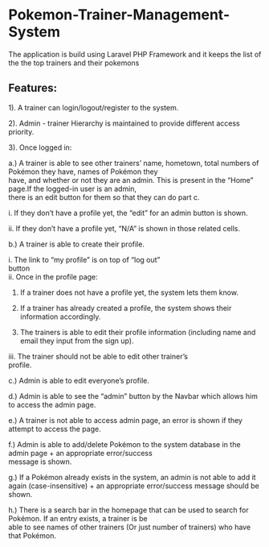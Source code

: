 # Pokemon-Trainer-Management-System
The application is build using Laravel PHP Framework and it keeps the list of the the top trainers and their pokemons

## Features:
1).	A	trainer can	login/logout/register	to the	system.

2).	Admin - trainer Hierarchy is maintained to provide different access priority.

3).	Once	logged	in:

a.) A	trainer	is	able	to	see	other	trainers’	name,	hometown,	total	numbers	of	Pokémon they	have,	names	of	Pokémon they	
have,	and	whether	or	not	they	are	an	admin.	This	is present in the “Home” page.If the	logged-in	user	is	an	admin,	
there	is	an	edit	button	for	them	so	that	they	can	do	part	c.	

i. If	they	don’t	have	a	profile	yet,	the	“edit”	for	an	admin	button	is	shown.

ii. If	they	don’t	have	a	profile	yet,	“N/A”	is	shown	in	those	related	cells.

b.) A	trainer	is	able	to	create	their	profile.	

i. The	link	to	“my	profile”	is	on	top	of	“log	out”	
button	
ii. Once	in	the	profile	page:

1. If	a	trainer	does	not	have	a profile	yet,	the	system lets	them	know.	

2. If	a	trainer	has	already	created	a	profile,	the	system	shows	their	information	accordingly.

3. The	trainers is	able	to	edit	their	profile	information (including	name	and	email they	input	from	the	sign	up).

iii. The	trainer	should	not	be	able	to	edit	other	trainer’s	
profile.

c.) Admin is	able	to	edit	everyone’s	profile.

d.) Admin is able to	see	the “admin” button by	the	Navbar which allows him to access	the	admin	page.

e.) A	trainer	is not	able	to	access	admin	page,	an	error	is	shown	if	they	attempt	to	access	the	page.

f.) Admin	is	able	to	add/delete	Pokémon to	the	system	database in	the	admin	page +	an	appropriate	error/success	
message	is	shown.

g.) If	a	Pokémon already	exists	in	the	system,	an	admin	is	not	able	to	add	it	again	(case-insensitive)	+	an	appropriate	
error/success	message	should	be	shown.

h.) There	is	a	search	bar	in	the	homepage	that	can	be	used to	search	for	Pokémon.	If	an	entry	exists,	a	trainer	is	be	
able	to	see	names	of	other trainers (Or just	number	of	trainers) who	have	that	Pokémon.
